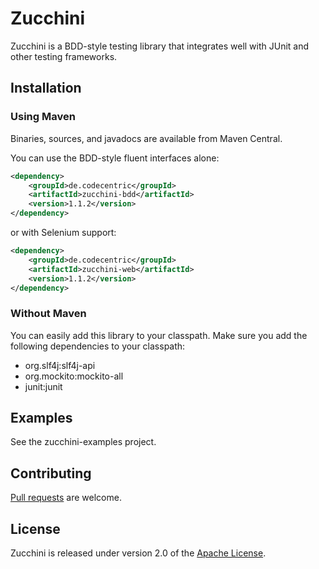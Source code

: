 Zucchini
========

Zucchini is a BDD-style testing library that integrates well with JUnit and other testing frameworks.

## Installation

### Using Maven

Binaries, sources, and javadocs are available from Maven Central.

You can use the BDD-style fluent interfaces alone:

```xml
<dependency>
	<groupId>de.codecentric</groupId>
	<artifactId>zucchini-bdd</artifactId>
	<version>1.1.2</version>
</dependency>
```

or with Selenium support:

```xml
<dependency>
	<groupId>de.codecentric</groupId>
	<artifactId>zucchini-web</artifactId>
	<version>1.1.2</version>
</dependency>
```

### Without Maven

You can easily add this library to your classpath. Make sure you add the following dependencies to your classpath:

* org.slf4j:slf4j-api
* org.mockito:mockito-all
* junit:junit

## Examples

See the zucchini-examples project.

## Contributing

[Pull requests][] are welcome.

## License

Zucchini is released under version 2.0 of the [Apache License][].

[Pull requests]: http://help.github.com/send-pull-requests
[Apache License]: http://www.apache.org/licenses/LICENSE-2.0
